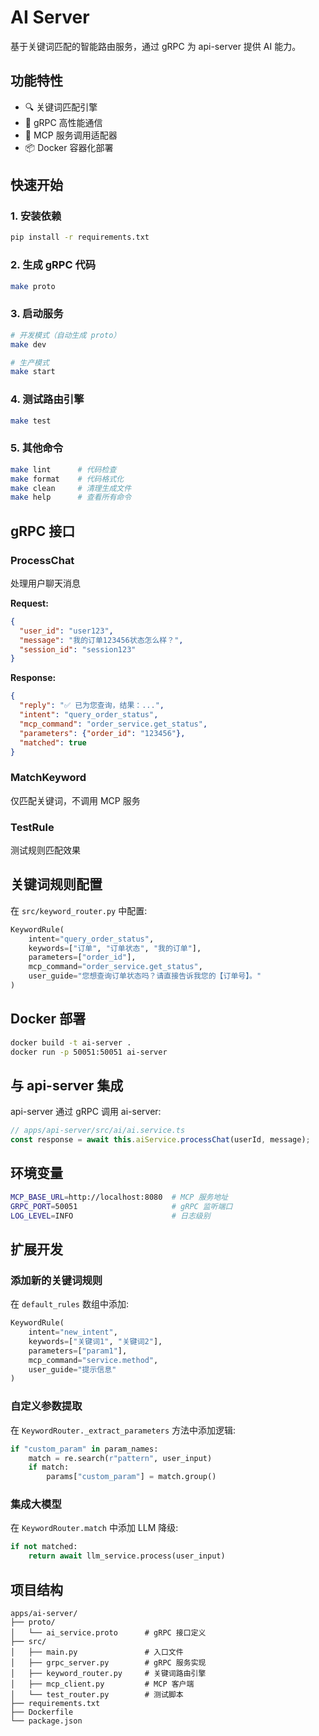 # AI Server

基于关键词匹配的智能路由服务，通过 gRPC 为 api-server 提供 AI 能力。

## 功能特性

- 🔍 关键词匹配引擎
- 🚀 gRPC 高性能通信
- 🔌 MCP 服务调用适配器
- 📦 Docker 容器化部署

## 快速开始

### 1. 安装依赖

```bash
pip install -r requirements.txt
```

### 2. 生成 gRPC 代码

```bash
make proto
```

### 3. 启动服务

```bash
# 开发模式（自动生成 proto）
make dev

# 生产模式
make start
```

### 4. 测试路由引擎

```bash
make test
```

### 5. 其他命令

```bash
make lint      # 代码检查
make format    # 代码格式化
make clean     # 清理生成文件
make help      # 查看所有命令
```

## gRPC 接口

### ProcessChat

处理用户聊天消息

**Request:**
```json
{
  "user_id": "user123",
  "message": "我的订单123456状态怎么样？",
  "session_id": "session123"
}
```

**Response:**
```json
{
  "reply": "✅ 已为您查询，结果：...",
  "intent": "query_order_status",
  "mcp_command": "order_service.get_status",
  "parameters": {"order_id": "123456"},
  "matched": true
}
```

### MatchKeyword

仅匹配关键词，不调用 MCP 服务

### TestRule

测试规则匹配效果

## 关键词规则配置

在 `src/keyword_router.py` 中配置:

```python
KeywordRule(
    intent="query_order_status",
    keywords=["订单", "订单状态", "我的订单"],
    parameters=["order_id"],
    mcp_command="order_service.get_status",
    user_guide="您想查询订单状态吗？请直接告诉我您的【订单号】。"
)
```

## Docker 部署

```bash
docker build -t ai-server .
docker run -p 50051:50051 ai-server
```

## 与 api-server 集成

api-server 通过 gRPC 调用 ai-server:

```typescript
// apps/api-server/src/ai/ai.service.ts
const response = await this.aiService.processChat(userId, message);
```

## 环境变量

```bash
MCP_BASE_URL=http://localhost:8080  # MCP 服务地址
GRPC_PORT=50051                     # gRPC 监听端口
LOG_LEVEL=INFO                      # 日志级别
```

## 扩展开发

### 添加新的关键词规则

在 `default_rules` 数组中添加:

```python
KeywordRule(
    intent="new_intent",
    keywords=["关键词1", "关键词2"],
    parameters=["param1"],
    mcp_command="service.method",
    user_guide="提示信息"
)
```

### 自定义参数提取

在 `KeywordRouter._extract_parameters` 方法中添加逻辑:

```python
if "custom_param" in param_names:
    match = re.search(r"pattern", user_input)
    if match:
        params["custom_param"] = match.group()
```

### 集成大模型

在 `KeywordRouter.match` 中添加 LLM 降级:

```python
if not matched:
    return await llm_service.process(user_input)
```

## 项目结构

```
apps/ai-server/
├── proto/
│   └── ai_service.proto      # gRPC 接口定义
├── src/
│   ├── main.py               # 入口文件
│   ├── grpc_server.py        # gRPC 服务实现
│   ├── keyword_router.py     # 关键词路由引擎
│   ├── mcp_client.py         # MCP 客户端
│   └── test_router.py        # 测试脚本
├── requirements.txt
├── Dockerfile
└── package.json
```
